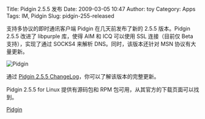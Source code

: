 Title: Pidgin 2.5.5 发布
Date: 2009-03-05 10:47
Author: toy
Category: Apps
Tags: IM, Pidgin
Slug: pidgin-255-released

支持多协议的即时通讯客户端 Pidgin 在几天前发布了新的 2.5.5 版本。Pidgin
2.5.5 改进了 libpurple 库，使得 AIM 和 ICQ 可以使用 SSL 连接（目前仅
Beta 支持），实现了通过 SOCKS4 来解析 DNS。同时，该版本还针对 MSN
协议有大量更新。

![Pidgin](http://i.linuxtoy.org/i/logo/pidgin.png)

通过 [Pidgin 2.5.5
ChangeLog](http://developer.pidgin.im/wiki/ChangeLog)，你可以了解该版本的完整更新。

Pidgin 2.5.5 for Linux 提供有源码包和 RPM
包可用，从其官方的下载页面可以找到。

[Pidgin](http://pidgin.im/download/)
